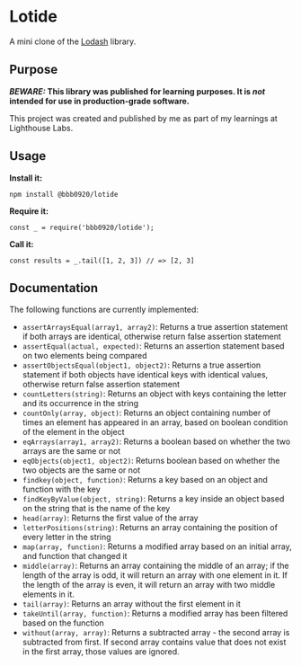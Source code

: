 # Lotide

A mini clone of the [Lodash](https://lodash.com) library.

## Purpose

**_BEWARE:_ This library was published for learning purposes. It is _not_ intended for use in production-grade software.**

This project was created and published by me as part of my learnings at Lighthouse Labs. 

## Usage

**Install it:**

`npm install @bbb0920/lotide`

**Require it:**

`const _ = require('bbb0920/lotide');`

**Call it:**

`const results = _.tail([1, 2, 3]) // => [2, 3]`

## Documentation

The following functions are currently implemented:

* `assertArraysEqual(array1, array2)`: Returns a true assertion statement if both arrays are identical, otherwise return false assertion statement
* `assertEqual(actual, expected)`: Returns an assertion statement based on two elements being compared
* `assertObjectsEqual(object1, object2)`: Returns a true assertion statement if both objects have identical keys with identical values, otherwise return false assertion statement
* `countLetters(string)`: Returns an object with keys containing the letter and its occurrence in the string
* `countOnly(array, object)`: Returns an object containing number of times an element has appeared in an array, based on boolean condition of the element in the object
* `eqArrays(array1, array2)`: Returns a boolean based on whether the two arrays are the same or not
* `eqObjects(object1, object2)`: Returns boolean based on whether the two objects are the same or not
* `findkey(object, function)`: Returns a key based on an object and function with the key
* `findKeyByValue(object, string)`: Returns a key inside an object based on the string that is the name of the key
* `head(array)`: Returns the first value of the array
* `letterPositions(string)`: Returns an array containing the position of every letter in the string
* `map(array, function)`: Returns a modified array based on an initial array, and function that changed it
* `middle(array)`: Returns an array containing the middle of an array; if the length of the array is odd, it will return an array with one element in it. If the length of the array is even, it will return an array with two middle elements in it. 
* `tail(array)`: Returns an array without the first element in it
* `takeUntil(array, function)`: Returns a modified array has been filtered based on the function
* `without(array, array)`: Returns a subtracted array - the second array is subtracted from first. If second array contains value that does not exist in the first array, those values are ignored.  
